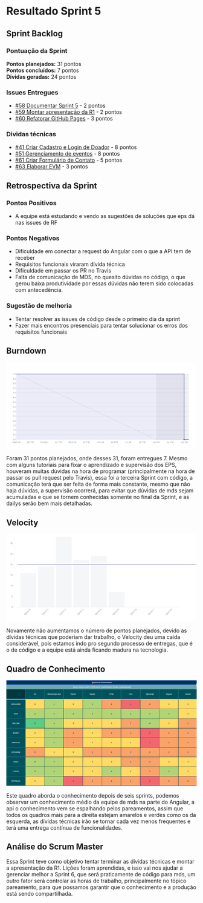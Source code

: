 # Resultado Sprint 5

## Sprint Backlog

### Pontuação da Sprint

**Pontos planejados:** 31 pontos  
**Pontos concluídos:** 7 pontos  
**Dívidas geradas:** 24 pontos  

### Issues Entregues

- [#58 Documentar Sprint 5](https://github.com/fga-eps-mds/2019.2-Grupo7/issues/58) - 2 pontos
- [#59 Montar apresentação da R1](https://github.com/fga-eps-mds/2019.2-Grupo7/issues/59) - 2 pontos
- [#60 Refatorar GitHub Pages](https://github.com/fga-eps-mds/2019.2-Grupo7/issues/60) - 3 pontos

### Dividas técnicas

- [#41 Criar Cadastro e Login de Doador](https://github.com/fga-eps-mds/2019.2-Grupo7/issues/41) - 8 pontos
- [#51 Gerenciamento de eventos](https://github.com/fga-eps-mds/2019.2-Grupo7/issues/51) - 8 pontos
- [#61 Criar Formulário de Contato](https://github.com/fga-eps-mds/2019.2-Grupo7/issues/61) - 5 pontos
- [#63 Elaborar EVM](https://github.com/fga-eps-mds/2019.2-Grupo7/issues/63) - 3 pontos

## Retrospectiva da Sprint

### Pontos Positivos

- A equipe está estudando e vendo as sugestões de soluções que eps dá nas issues de RF

### Pontos Negativos

- Dificuldade em conectar a request do Angular com o que a API tem de receber
- Requisitos funcionais viraram dívida técnica
- Dificuldade em passar os PR no Travis
- Falta de comunicação de MDS, no quesito dúvidas no código, o que gerou baixa produtividade por essas dúvidas não terem sido colocadas com antecedência.

### Sugestão de melhoria

- Tentar resolver as issues de código desde o primeiro dia da sprint
- Fazer mais encontros presenciais para tentar solucionar os erros dos requisitos funcionais

## Burndown

![Burndown](img/burndown_5.png)

Foram 31 pontos planejados, onde desses 31, foram entregues 7. Mesmo com alguns tutoriais para fixar o aprendizado e supervisão dos EPS, houveram muitas dúvidas na hora de programar (principalmente na hora de passar os pull request pelo Travis), essa foi a terceira Sprint com código, a comunicação terá que ser feita de forma mais constante, mesmo que não haja dúvidas, a supervisão ocorrerá, para evitar que dúvidas de mds sejam acumuladas e que se tornem conhecidas somente no final da Sprint, e as dailys serão bem mais detalhadas.

## Velocity

![Velocity](img/velocity_5.png)

Novamente não aumentamos o número de pontos planejados, devido as dívidas técnicas que poderiam dar trabalho, o Velocity deu uma caída considerável, pois estamos indo pro segundo processo de entregas, que é o de código e a equipe está ainda ficando  madura na tecnologia.

## Quadro de Conhecimento

![Quadro de conhecimento](img5/conhecimento_5.png)

Este quadro aborda o conhecimento depois de seis sprints, podemos observar um conhecimento médio da equipe de mds na parte do Angular, a api o conhecimento vem se espalhando pelos pareamentos, assim que todos os quadros mais para a direita estejam amarelos e verdes como os da esquerda, as dívidas técnicas irão se tornar cada vez menos frequentes e terá uma entrega contínua de funcionalidades.

<!-- ## 6- Burndown de Risco

![Burndown de Risco](img5/risco_5.png)

Esse tópico faz com que possamos analisar todos os possíveis riscos de cada Sprint, e ver como esses riscos se comportam conforme as Sprints vão passando, houve um aumento total dos riscos, pois por conselho da professora o escopo foi modificado, ou seja, foi reduzido, a risco da comunicação aumentou, devido as dificuldades de mds serem conhecidas somente no final da Sprint, e os outros tópicos se mantiveram como antes. -->

## Análise do Scrum Master

Essa Sprint teve como objetivo tentar terminar as dívidas técnicas e montar a apresentação da R1. Lições foram aprendidas, e isso vai nos ajudar a gerenciar melhor a Sprint 6, que será praticamente de código para mds, um outro fator será controlar as horas de trabalho, principalmente no tópico pareamento, para que possamos garantir que o conhecimento e a produção está sendo compartilhada.
